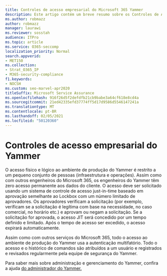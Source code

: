 ```yaml
---
title: Controles de acesso empresarial do Microsoft 365 Yammer
description: Este artigo contém um breve resumo sobre os Controles de Acesso do Yammer Enterprise no ambiente de produção.
ms.author: robmazz
author: robmazz
manager: laurawi
ms.reviewer: sosstah
audience: ITPro
ms.topic: article
ms.service: O365-seccomp
localization_priority: Normal
search.appverid:
- MET150
ms.collection:
- Strat_O365_IP
- M365-security-compliance
f1.keywords:
- NOCSH
ms.custom: seo-marvel-apr2020
titleSuffix: Microsoft Service Assurance
ms.openlocfilehash: 916f26d5f2defdfb21cb9babe3a64cf618e8cd4a
ms.sourcegitcommit: 21ed42335efd37774ff5d17d9586d5546147241a
ms.translationtype: MT
ms.contentlocale: pt-BR
ms.lasthandoff: 02/05/2021
ms.locfileid: "50120360"
---
```

# <a name="yammer-enterprise-access-controls"></a>Controles de acesso empresarial do Yammer 

O acesso físico e lógico ao ambiente de produção do Yammer é restrito a um pequeno conjunto de pessoas (infraestrutura e operações). Assim como com outros engenheiros do Microsoft 365, os engenheiros do Yammer têm zero acesso permanente aos dados do cliente. O acesso deve ser solicitado usando um sistema de controle de acesso just-in-time baseado em aprovação semelhante ao Lockbox com um número limitado de aprovadores. Os aprovadores verificam a solicitação (por exemplo, verificam se a solicitação é legítima com base na necessidade, no caso comercial, no horário etc.) e aprovam ou negam a solicitação. Se a solicitação for aprovada, o acesso JIT será concedido por um tempo definido e limitado. Após o tempo de acesso ser excedido, o acesso expirará automaticamente.

Assim como com outros serviços do Microsoft 365, todo o acesso ao ambiente de produção do Yammer usa a autenticação multifatório. Todo o acesso e o histórico de comandos são atribuídos a um usuário e registrados e revisados regularmente pela equipe de segurança do Yammer.

Para saber mais sobre administração e gerenciamento do Yammer, confira a ajuda [do administrador do Yammer.](/yammer/yammer-landing-page)